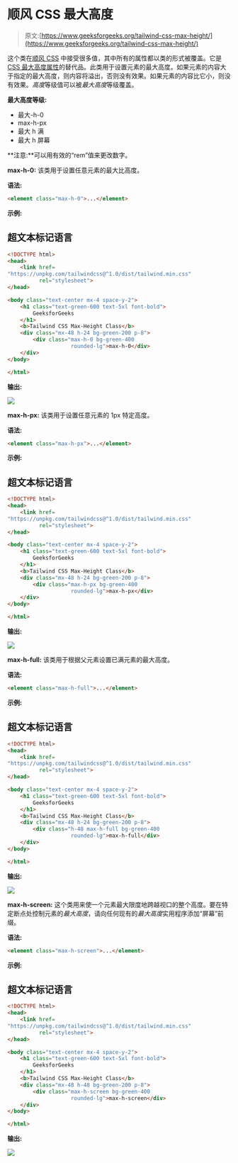 # 顺风 CSS 最大高度

> 原文:[https://www.geeksforgeeks.org/tailwind-css-max-height/](https://www.geeksforgeeks.org/tailwind-css-max-height/)

这个类在[顺风 CSS](https://www.geeksforgeeks.org/css-tailwind-introduction/) 中接受很多值，其中所有的属性都以类的形式被覆盖。它是 [CSS 最大高度属性](https://www.geeksforgeeks.org/css-max-height-property/)的替代品。此类用于设置元素的最大高度。如果元素的内容大于指定的最大高度，则内容将溢出，否则没有效果。如果元素的内容比它小，则没有效果。*高度*等级值可以被*最大高度*等级覆盖。

**最大高度等级:**

*   最大-h-0
*   max-h-px
*   最大 h 满
*   最大 h 屏幕

**注意:**可以用有效的“rem”值来更改数字。

**max-h-0:** 该类用于设置任意元素的最大比高度。

**语法:**

```html
<element class="max-h-0">...</element>
```

**示例:**

## 超文本标记语言

```html
<!DOCTYPE html> 
<head> 
    <link href=
"https://unpkg.com/tailwindcss@^1.0/dist/tailwind.min.css" 
          rel="stylesheet"> 
</head> 

<body class="text-center mx-4 space-y-2"> 
    <h1 class="text-green-600 text-5xl font-bold">
        GeeksforGeeks
    </h1> 
    <b>Tailwind CSS Max-Height Class</b> 
    <div class="mx-48 h-24 bg-green-200 p-8">
        <div class="max-h-0 bg-green-400 
                    rounded-lg">max-h-0</div>
    </div>
</body> 

</html>
```

**输出:**

![](img/e68d14364a9bdbaed39e94bbf692f29f.png)

**max-h-px:** 该类用于设置任意元素的 1px 特定高度。

**语法:**

```html
<element class="max-h-px">...</element>
```

**示例:**

## 超文本标记语言

```html
<!DOCTYPE html> 
<head> 
    <link href=
"https://unpkg.com/tailwindcss@^1.0/dist/tailwind.min.css" 
          rel="stylesheet"> 
</head> 

<body class="text-center mx-4 space-y-2"> 
    <h1 class="text-green-600 text-5xl font-bold">
        GeeksforGeeks
    </h1> 
    <b>Tailwind CSS Max-Height Class</b> 
    <div class="mx-48 h-24 bg-green-200 p-8">
        <div class="max-h-px bg-green-400 
                    rounded-lg">max-h-px</div>
    </div>
</body> 

</html>
```

**输出:**

![](img/6213e09ef348d4a7c5ad890739c12176.png)

**max-h-full:** 该类用于根据父元素设置已满元素的最大高度。

**语法:**

```html
<element class="max-h-full">...</element>
```

**示例:**

## 超文本标记语言

```html
<!DOCTYPE html> 
<head> 
    <link href=
"https://unpkg.com/tailwindcss@^1.0/dist/tailwind.min.css" 
          rel="stylesheet"> 
</head> 

<body class="text-center mx-4 space-y-2"> 
    <h1 class="text-green-600 text-5xl font-bold">
        GeeksforGeeks
    </h1> 
    <b>Tailwind CSS Max-Height Class</b> 
    <div class="mx-48 h-24 bg-green-200 p-8">
        <div class="h-48 max-h-full bg-green-400 
                    rounded-lg">max-h-full</div>
    </div>
</body> 

</html>
```

**输出:**

![](img/6b002f4f61b361819113b12b5fb857a7.png)

**max-h-screen:** 这个类用来使一个元素最大限度地跨越视口的整个高度。要在特定断点处控制元素的*最大高度*，请向任何现有的*最大高度*实用程序添加“屏幕”前缀。

**语法:**

```html
<element class="max-h-screen">...</element>
```

**示例:**

## 超文本标记语言

```html
<!DOCTYPE html> 
<head> 
    <link href=
"https://unpkg.com/tailwindcss@^1.0/dist/tailwind.min.css" 
          rel="stylesheet"> 
</head> 

<body class="text-center mx-4 space-y-2"> 
    <h1 class="text-green-600 text-5xl font-bold">
        GeeksforGeeks
    </h1> 
    <b>Tailwind CSS Max-Height Class</b> 
    <div class="mx-48 h-48 bg-green-200 p-8">
        <div class="max-h-screen bg-green-400 
                    rounded-lg">max-h-screen</div>
    </div>
</body> 

</html>
```

**输出:**

![](img/e2275fb9476775c07e7bd1bf8c84c903.png)